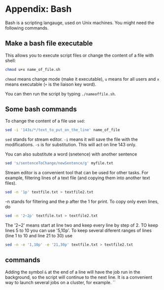 # Appendix: Bash

Bash is a scripting langauge, used on Unix machines. You might need the following commands.

## Make a bash file executable

This allows you to execute script files or change the content of a file with shell:

```bash
chmod u+x name_of_file.sh
```

`chmod` means change mode (make it executable), `u` means for all users and `x` means executable (`+` is the liaison key word).

You can then run the script by typing `./nameoffile.sh`.

## Some bash commands

To change the content of a file use `sed`:

```bash
sed -i '143s/*/text_to_put_on_the_line' name_of_file
```

`sed` stands for stream editor. `-i` means it will save the file with the modifications. `-s` is for substitution. This will act on line 143 only.

You can also substitute a word (snetence) with another sentence

```bash
sed 's/sentenceToChange/newSentence/g' myfile.txt
```

Stream editor is a convenient tool that can be used for other tasks. For example, filtering lines of a text file (and copying them into another text files).

```bash
sed -n '1p' textfile.txt > textfile2.txt
```

\-n stands for filtering and the p after the 1 for print. To copy only even lines, do

```bash
sed -n '2~2p' textfile.txt > textfile2.txt
```

The '2\~2' means start at line two and keep every line by step of 2. TO keep lines 5 to 10 you can use '5,10p'. To keep several diferent ranges of lines (line 1 to 10 and line 21 to 30) use

```bash
sed -n -e '1,10p' -e '21,30p' textfile.txt > textfile2.txt
```

## commands

Adding the symbol `&` at the end of a line will have the job run in the background, so the script will continue to the next line. It is a convenient way to launch several jobs on a cluster, for example. ``&#x20;
